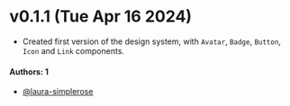 # v0.1.1 (Tue Apr 16 2024)

- Created first version of the design system, with `Avatar`, `Badge`, `Button`, `Icon` and `Link` components.

#### Authors: 1

- [@laura-simplerose](https://github.com/laura-simplerose)
